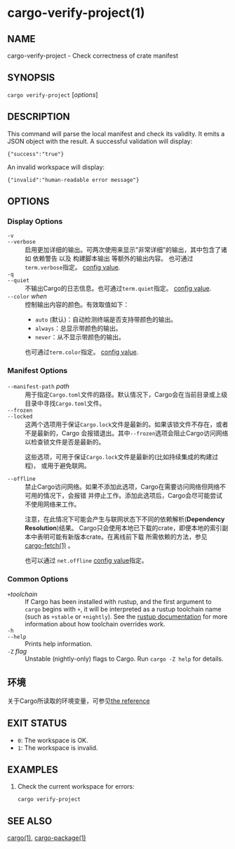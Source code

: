 # cargo-verify-project(1)

## NAME

cargo-verify-project - Check correctness of crate manifest

## SYNOPSIS

`cargo verify-project` [_options_]

## DESCRIPTION

This command will parse the local manifest and check its validity. It emits a
JSON object with the result. A successful validation will display:

    {"success":"true"}

An invalid workspace will display:

    {"invalid":"human-readable error message"}

## OPTIONS

### Display Options

<dl>

<dt class="option-term" id="option-cargo-verify-project--v"><a class="option-anchor" href="#option-cargo-verify-project--v"></a><code>-v</code></dt>
<dt class="option-term" id="option-cargo-verify-project---verbose"><a class="option-anchor" href="#option-cargo-verify-project---verbose"></a><code>--verbose</code></dt>
<dd class="option-desc">启用更加详细的输出。可两次使用来显示&quot;非常详细&quot;的输出，其中包含了诸如 依赖警告 以及 构建脚本输出 等额外的输出内容。
也可通过<code>term.verbose</code>指定。
<a href="../reference/config.html">config value</a>.</dd>


<dt class="option-term" id="option-cargo-verify-project--q"><a class="option-anchor" href="#option-cargo-verify-project--q"></a><code>-q</code></dt>
<dt class="option-term" id="option-cargo-verify-project---quiet"><a class="option-anchor" href="#option-cargo-verify-project---quiet"></a><code>--quiet</code></dt>
<dd class="option-desc">不输出Cargo的日志信息。也可通过<code>term.quiet</code>指定。
<a href="../reference/config.html">config value</a>.</dd>


<dt class="option-term" id="option-cargo-verify-project---color"><a class="option-anchor" href="#option-cargo-verify-project---color"></a><code>--color</code> <em>when</em></dt>
<dd class="option-desc">控制输出内容的颜色。有效取值如下：</p>
<ul>
<li><code>auto</code> (默认)：自动检测终端是否支持带颜色的输出。</li>
<li><code>always</code>：总显示带颜色的输出。</li>
<li><code>never</code>：从不显示带颜色的输出。</li>
</ul>
<p>也可通过<code>term.color</code>指定。
<a href="../reference/config.html">config value</a>.</dd>



</dl>

### Manifest Options

<dl>

<dt class="option-term" id="option-cargo-verify-project---manifest-path"><a class="option-anchor" href="#option-cargo-verify-project---manifest-path"></a><code>--manifest-path</code> <em>path</em></dt>
<dd class="option-desc">用于指定<code>Cargo.toml</code>文件的路径。默认情况下，Cargo会在当前目录或上级目录中寻找<code>Cargo.toml</code>文件。</dd>



<dt class="option-term" id="option-cargo-verify-project---frozen"><a class="option-anchor" href="#option-cargo-verify-project---frozen"></a><code>--frozen</code></dt>
<dt class="option-term" id="option-cargo-verify-project---locked"><a class="option-anchor" href="#option-cargo-verify-project---locked"></a><code>--locked</code></dt>
<dd class="option-desc">这两个选项用于保证<code>Cargo.lock</code>文件是最新的。如果该锁文件不存在，或者不是最新的，Cargo
会报错退出。其中<code>--frozen</code>选项会阻止Cargo访问网络以检查锁文件是否是最新的。</p>
<p>这些选项，可用于保证<code>Cargo.lock</code>文件是最新的(比如持续集成的构建过程)，
或用于避免联网。</dd>


<dt class="option-term" id="option-cargo-verify-project---offline"><a class="option-anchor" href="#option-cargo-verify-project---offline"></a><code>--offline</code></dt>
<dd class="option-desc">禁止Cargo访问网络。如果不添加此选项，Cargo在需要访问网络但网络不可用的情况下，会报错
并停止工作。添加此选项后，Cargo会尽可能尝试不使用网络来工作。</p>
<p>注意，在此情况下可能会产生与联网状态下不同的依赖解析(<strong>Dependency Resolution</strong>)结果。
Cargo只会使用本地已下载的crate，即便本地的索引副本中表明可能有新版本crate。在离线前下载
所需依赖的方法，参见 <a href="cargo-fetch.html">cargo-fetch(1)</a> 。</p>
<p>也可以通过 <code>net.offline</code> <a href="../reference/config.html">config value</a>指定。</dd>



</dl>

### Common Options

<dl>

<dt class="option-term" id="option-cargo-verify-project-+toolchain"><a class="option-anchor" href="#option-cargo-verify-project-+toolchain"></a><code>+</code><em>toolchain</em></dt>
<dd class="option-desc">If Cargo has been installed with rustup, and the first argument to <code>cargo</code>
begins with <code>+</code>, it will be interpreted as a rustup toolchain name (such
as <code>+stable</code> or <code>+nightly</code>).
See the <a href="https://rust-lang.github.io/rustup/overrides.html">rustup documentation</a>
for more information about how toolchain overrides work.</dd>


<dt class="option-term" id="option-cargo-verify-project--h"><a class="option-anchor" href="#option-cargo-verify-project--h"></a><code>-h</code></dt>
<dt class="option-term" id="option-cargo-verify-project---help"><a class="option-anchor" href="#option-cargo-verify-project---help"></a><code>--help</code></dt>
<dd class="option-desc">Prints help information.</dd>


<dt class="option-term" id="option-cargo-verify-project--Z"><a class="option-anchor" href="#option-cargo-verify-project--Z"></a><code>-Z</code> <em>flag</em></dt>
<dd class="option-desc">Unstable (nightly-only) flags to Cargo. Run <code>cargo -Z help</code> for details.</dd>


</dl>


## 环境

关于Cargo所读取的环境变量，可参见[the reference](../reference/environment-variables.html)


## EXIT STATUS

* `0`: The workspace is OK.
* `1`: The workspace is invalid.

## EXAMPLES

1. Check the current workspace for errors:

       cargo verify-project

## SEE ALSO
[cargo(1)](cargo.html), [cargo-package(1)](cargo-package.html)

